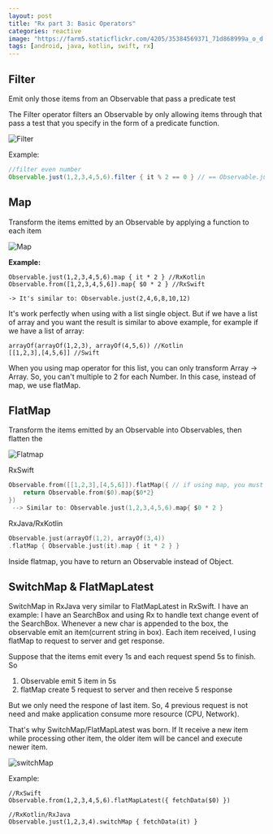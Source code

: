 ```yaml
---
layout: post
title: "Rx part 3: Basic Operators"
categories: reactive
image: "https://farm5.staticflickr.com/4205/35384569371_71d868999a_o_d.jpg"
tags: [android, java, kotlin, swift, rx]
---
```


## Filter
Emit only those items from an Observable that pass a predicate test

The Filter operator filters an Observable by only allowing items through that pass a test that you specify in the form of a predicate function.

<!--more-->

<img class="post-image" src="https://qiita-image-store.s3.amazonaws.com/0/59803/ea70f5e1-567b-75cf-6043-71fd27d7387e.png" alt="Filter"/>

Example:

```java
//filter even number
Observable.just(1,2,3,4,5,6).filter { it % 2 == 0 } // == Observable.just(2,4,6)
```

## Map
Transform the items emitted by an Observable by applying a function to each item

<img class="post-image" src="https://i.stack.imgur.com/P6C2t.png" alt="Map"/>

**Example:**

```
Observable.just(1,2,3,4,5,6).map { it * 2 } //RxKotlin
Observable.from([1,2,3,4,5,6]).map{ $0 * 2 } //RxSwift

-> It's similar to: Observable.just(2,4,6,8,10,12)
```
It's work perfectly when using with a list single object. But if we have a list of array and you want the result is similar to above example, for example if we have a list of array: 

```
arrayOf(arrayOf(1,2,3), arrayOf(4,5,6)) //Kotlin
[[1,2,3],[4,5,6]] //Swift
```

When you using map operator for this list, you can only transform Array -> Array. So, you can't multiple to 2 for each Number. In this case, instead of map, we use flatMap.
## FlatMap
Transform the items emitted by an Observable into Observables, then flatten the

<img class="post-image" src="http://reactivex.io/documentation/operators/images/flatMap.c.png" alt="Flatmap"/>

RxSwift

```swift
Observable.from([[1,2,3],[4,5,6]]).flatMap({ // if using map, you must return array
    return Observable.from($0).map{$0*2}
})
 --> Similar to: Observable.just(1,2,3,4,5,6).map{ $0 * 2 }
```

RxJava/RxKotlin

```kotlin
Observable.just(arrayOf(1,2), arrayOf(3,4))
.flatMap { Observable.just(it).map { it * 2 } }
```

Inside flatmap, you have to return an Observable instead of Object.


## SwitchMap & FlatMapLatest
SwitchMap in RxJava very similar to FlatMapLatest in RxSwift.
I have an example: I have an SearchBox and using Rx to handle text change event of the SearchBox. Whenever a new char is appended to the box, the observable emit an item(current string in box). Each item received, I using flatMap to request to server and get response. 

Suppose that the items emit every 1s and each request spend 5s to finish. So

1. Observable emit 5 item in 5s 
2. flatMap create 5 request to server and then receive 5 response

But we only need the respone of last item. So, 4 previous request is not need and make application consume more resource (CPU, Network).

That's why SwitchMap/FlatMapLatest was born. If It receive a new item while processing other item, the older item will be cancel and execute newer item.

<img class="post-image" src="https://i.stack.imgur.com/Tn8KA.png" alt="switchMap" />

Example:

```
//RxSwift
Observable.from(1,2,3,4,5,6).flatMapLatest({ fetchData($0) })

//RxKotlin/RxJava
Observable.just(1,2,3,4).switchMap { fetchData(it) }
```

